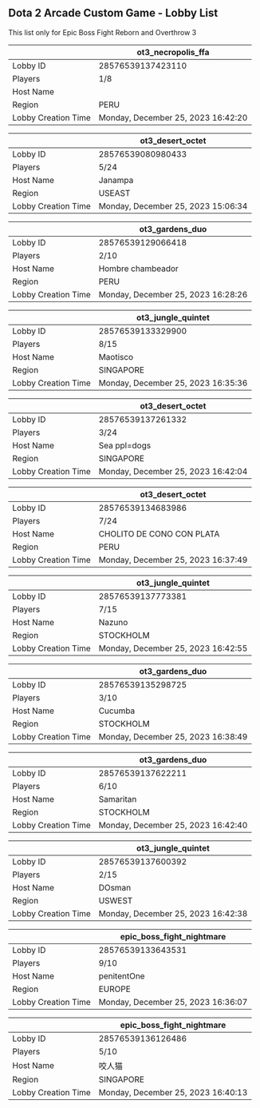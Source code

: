 ## Dota 2 Arcade Custom Game - Lobby List

This list only for Epic Boss Fight Reborn and Overthrow 3

|  | ot3_necropolis_ffa |
| ------ | ------ |
| Lobby ID | 28576539137423110 |
| Players | 1/8 |
| Host Name | |-Myke Towers-| |
| Region | PERU |
| Lobby Creation Time | Monday, December 25, 2023 16:42:20 |


|  | ot3_desert_octet |
| ------ | ------ |
| Lobby ID | 28576539080980433 |
| Players | 5/24 |
| Host Name | Janampa |
| Region | USEAST |
| Lobby Creation Time | Monday, December 25, 2023 15:06:34 |


|  | ot3_gardens_duo |
| ------ | ------ |
| Lobby ID | 28576539129066418 |
| Players | 2/10 |
| Host Name | Hombre chambeador |
| Region | PERU |
| Lobby Creation Time | Monday, December 25, 2023 16:28:26 |


|  | ot3_jungle_quintet |
| ------ | ------ |
| Lobby ID | 28576539133329900 |
| Players | 8/15 |
| Host Name | Maotisco |
| Region | SINGAPORE |
| Lobby Creation Time | Monday, December 25, 2023 16:35:36 |


|  | ot3_desert_octet |
| ------ | ------ |
| Lobby ID | 28576539137261332 |
| Players | 3/24 |
| Host Name | Sea ppl=dogs |
| Region | SINGAPORE |
| Lobby Creation Time | Monday, December 25, 2023 16:42:04 |


|  | ot3_desert_octet |
| ------ | ------ |
| Lobby ID | 28576539134683986 |
| Players | 7/24 |
| Host Name | CHOLITO DE CONO CON PLATA |
| Region | PERU |
| Lobby Creation Time | Monday, December 25, 2023 16:37:49 |


|  | ot3_jungle_quintet |
| ------ | ------ |
| Lobby ID | 28576539137773381 |
| Players | 7/15 |
| Host Name | Nazuno |
| Region | STOCKHOLM |
| Lobby Creation Time | Monday, December 25, 2023 16:42:55 |


|  | ot3_gardens_duo |
| ------ | ------ |
| Lobby ID | 28576539135298725 |
| Players | 3/10 |
| Host Name | Cucumba |
| Region | STOCKHOLM |
| Lobby Creation Time | Monday, December 25, 2023 16:38:49 |


|  | ot3_gardens_duo |
| ------ | ------ |
| Lobby ID | 28576539137622211 |
| Players | 6/10 |
| Host Name | Samaritan |
| Region | STOCKHOLM |
| Lobby Creation Time | Monday, December 25, 2023 16:42:40 |


|  | ot3_jungle_quintet |
| ------ | ------ |
| Lobby ID | 28576539137600392 |
| Players | 2/15 |
| Host Name | DOsman |
| Region | USWEST |
| Lobby Creation Time | Monday, December 25, 2023 16:42:38 |


|  | epic_boss_fight_nightmare |
| ------ | ------ |
| Lobby ID | 28576539133643531 |
| Players | 9/10 |
| Host Name | penitentOne |
| Region | EUROPE |
| Lobby Creation Time | Monday, December 25, 2023 16:36:07 |


|  | epic_boss_fight_nightmare |
| ------ | ------ |
| Lobby ID | 28576539136126486 |
| Players | 5/10 |
| Host Name | 咬人猫 |
| Region | SINGAPORE |
| Lobby Creation Time | Monday, December 25, 2023 16:40:13 |


